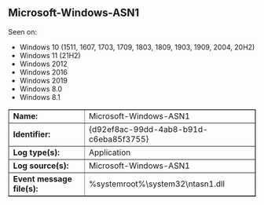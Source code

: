## Microsoft-Windows-ASN1

Seen on:
* Windows 10 (1511, 1607, 1703, 1709, 1803, 1809, 1903, 1909, 2004, 20H2)
* Windows 11 (21H2)
* Windows 2012
* Windows 2016
* Windows 2019
* Windows 8.0
* Windows 8.1

<table border="1" class="docutils">
  <tbody>
    <tr>
      <td><b>Name:</b></td>
      <td>Microsoft-Windows-ASN1</td>
    </tr>
    <tr>
      <td><b>Identifier:</b></td>
      <td>{d92ef8ac-99dd-4ab8-b91d-c6eba85f3755}</td>
    </tr>
    <tr>
      <td><b>Log type(s):</b></td>
      <td>Application</td>
    </tr>
    <tr>
      <td><b>Log source(s):</b></td>
      <td>Microsoft-Windows-ASN1</td>
    </tr>
    <tr>
      <td><b>Event message file(s):</b></td>
      <td>%systemroot%\system32\ntasn1.dll</td>
    </tr>
  </tbody>
</table>

&nbsp;

